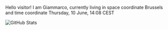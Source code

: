 Hello visitor! I am Giammarco, currently living in space coordinate Brussels and time coordinate Thursday, 10 June, 14:08 CEST

![GitHub Stats](https://github-readme-stats.vercel.app/api?username=grcasanova)
